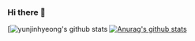 ### Hi there 👋

[![yunjinhyeong's github stats](https://github-readme-stats.vercel.app/api?username=yunjinhyeong&show_icons=true&theme=merko)
[![Anurag's github stats](https://github-readme-stats.vercel.app/api?username=username)](https://github.com/anuraghazra/github-readme-stats)
